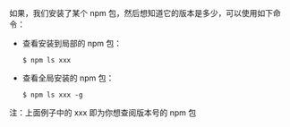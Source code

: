 如果，我们安装了某个 npm 包，然后想知道它的版本是多少，可以使用如下命令：
* 查看安装到局部的 npm 包：
    ```
    $ npm ls xxx
    ```
* 查看全局安装的 npm 包：
    ```
    $ npm ls xxx -g
    ```

注：上面例子中的 xxx 即为你想查阅版本号的 npm 包